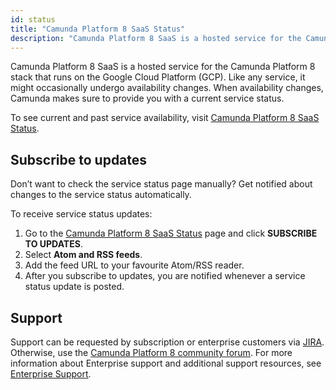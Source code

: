 ```yaml
---
id: status
title: "Camunda Platform 8 SaaS Status"
description: "Camunda Platform 8 SaaS is a hosted service for the Camunda Platform 8 stack that runs on the Google Cloud Platform (GCP)."
---
```


Camunda Platform 8 SaaS is a hosted service for the Camunda Platform 8 stack that runs on the Google Cloud Platform (GCP). Like any service, it might occasionally undergo availability changes. When availability changes, Camunda makes sure to provide you with a current service status.

To see current and past service availability, visit [Camunda Platform 8 SaaS Status](https://status.camunda.io).

## Subscribe to updates

Don’t want to check the service status page manually? Get notified about changes to the service status automatically.

To receive service status updates:

1. Go to the [Camunda Platform 8 SaaS Status](https://status.camunda.io) page and click **SUBSCRIBE TO UPDATES**.
1. Select **Atom and RSS feeds**.
1. Add the feed URL to your favourite Atom/RSS reader.
1. After you subscribe to updates, you are notified whenever a service status update is posted.

## Support

Support can be requested by subscription or enterprise customers via [JIRA](https://jira.camunda.com/projects/SUPPORT/). Otherwise, use the [Camunda Platform 8 community forum](https://forum.camunda.io/). For more information about Enterprise support and additional support resources, see [Enterprise Support](https://camunda.com/support/).
